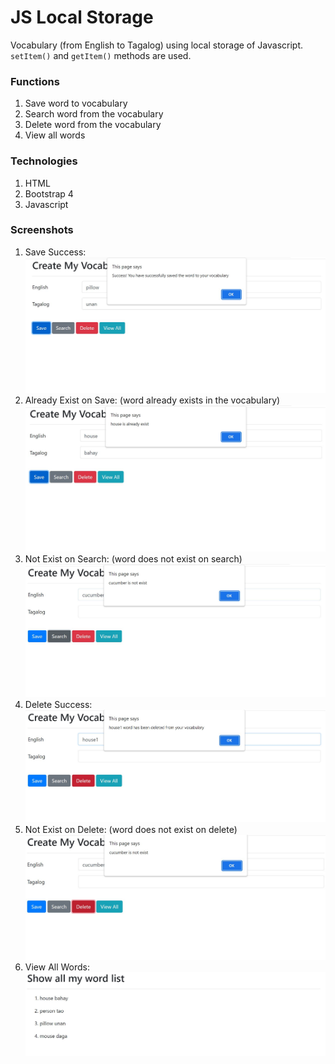 # JS Local Storage

Vocabulary (from English to Tagalog) using local storage of Javascript.
`setItem()` and `getItem()` methods are used.

### Functions
1. Save word to vocabulary
2. Search word from the vocabulary
3. Delete word from the vocabulary
4. View all words

### Technologies
1. HTML
2. Bootstrap 4
3. Javascript

### Screenshots
1. Save Success: 
  ![Save Successful](images/screenshots/SaveSuccess.JPG)
2. Already Exist on Save: (word already exists in the vocabulary)
  ![Save Already Exist](images/screenshots/SaveAlreadyExist.JPG)
3. Not Exist on Search: (word does not exist on search)
  ![Search Not Exist](images/screenshots/SearchNotExist.JPG)
4. Delete Success:
  ![Delete Successful](images/screenshots/DeleteSuccess.JPG)
5. Not Exist on Delete: (word does not exist on delete)
  ![Delete Not Exist](images/screenshots/DeleteNotExist.JPG)
6. View All Words:
  ![View All Words](images/screenshots/ViewAll.JPG)

